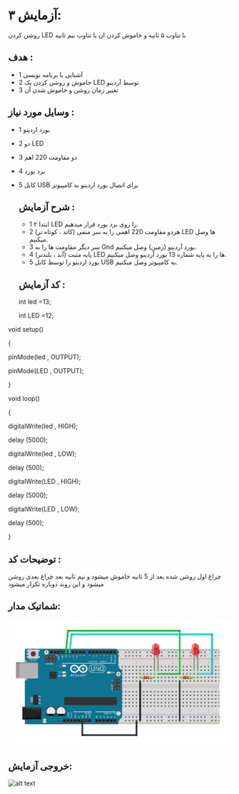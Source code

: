 # آزمایش ۳:
 روشن کردن LED با تناوب ۵ ثانیه و خاموش کردن ان با تناوب نیم ثانیه


## هدف :
* 1 آشنایی با برنامه نویسی
* 2 خاموش و روشن کردن یک LED توسط آردینو
* 3 تغییر زمان روشن و خاموش شدن آن


## وسایل مورد نیاز :
* 1 بورد اردینو
* 2 دو LED
* 3 دو مقاومت 220 اهم
* 4 برد بورد
* 5 کابل  USB  برای اتصال بورد اردینو به کامپیوتر


  ## شرح آزمایش :
  * 1 ابتدا ۲ LED را روی برد بورد قرار میدهیم.
  * 2 هردو مقاومت 220 اهمی را به سر منفی (کاتد ، کوتاه تر) LED ها وصل میکنیم.
  * 3 سر دیگر مقاومت ها را به Gnd بورد آردینو (زمین) وصل میکنیم.
  * 4 پایه مثبت (آند ، بلندتر) LED ها را به پایه شماره 13 بورد آردینو وصل میکنیم.
  * 5 بورد اردینو را توسط کابل  USB  به کامپیوتر وصل میکنیم.

 
  ## کد آزمایش :
  int led =13;
  
  int LED =12;
  
void setup() 

{

pinMode(led , OUTPUT);

pinMode(LED , OUTPUT);

}

void loop() 

{

digitalWrite(led , HIGH);

delay (5000);

digitalWrite(led , LOW);

delay (500);

digitalWrite(LED , HIGH);

delay (5000);

digitalWrite(LED , LOW);

delay (500);

}


  ## توضیحات کد  :
  چراغ اول روشن شده بعد از 5 ثانیه خاموش میشود و نیم ثانیه بعد چراغ بعدی روشن میشود و این روند دوباره تکرار میشود


## شماتیک مدار:
![توضیح تصویر](https://github.com/Rahel12384/microprocessor-2/blob/main/Micro1/22.png)


## خروجی آزمایش:
![alt text]()

 
  
